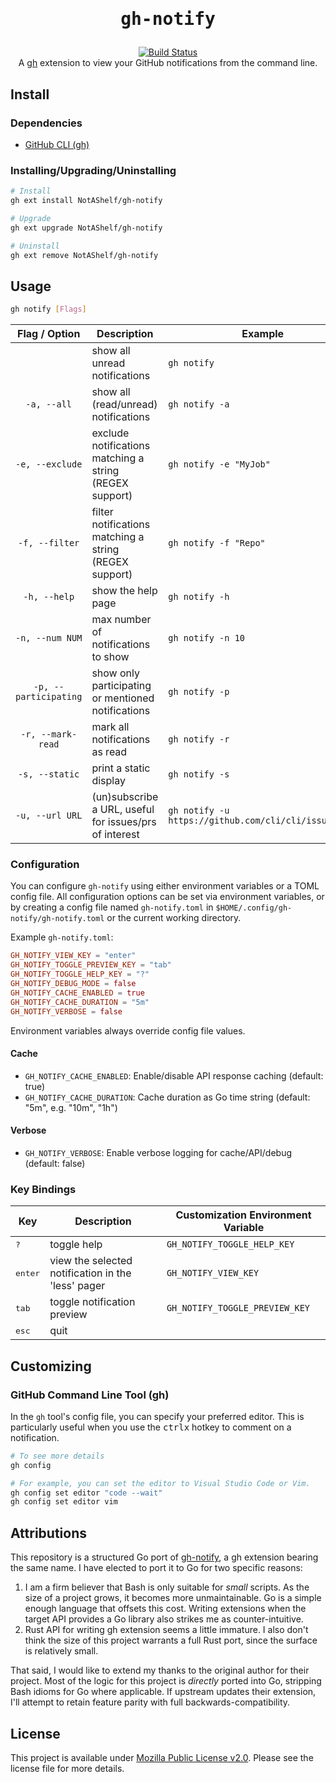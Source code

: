 <!-- markdownlint-disable MD013 MD033-->
<h1 id="header" align="center">
    <pre>gh-notify</pre>
</h1>

<div align="center">
    <a alt="CI" href="https://github.com/NotAShelf/gh-notify/actions">
        <img
          src="https://github.com/NotAShelf/gh-notify/actions/workflows/build.yml/badge.svg"
          alt="Build Status"
        />
    </a>
</div>

<div align="center">
  A <a alt="gh-url" href="https://github.com/cli/cli">gh</a>
  extension to view your GitHub notifications from the command line.
</div>

## Install

### Dependencies

[GitHub CLI (gh)]: https://github.com/cli/cli#installation

- [GitHub CLI (gh)]

### Installing/Upgrading/Uninstalling

```sh
# Install
gh ext install NotAShelf/gh-notify

# Upgrade
gh ext upgrade NotAShelf/gh-notify

# Uninstall
gh ext remove NotAShelf/gh-notify
```

## Usage

```sh
gh notify [Flags]
```

|     Flag / Option     | Description                                             | Example                                              |
| :-------------------: | ------------------------------------------------------- | ---------------------------------------------------- |
|        <none>         | show all unread notifications                           | `gh notify`                                          |
|      `-a, --all`      | show all (read/unread) notifications                    | `gh notify -a`                                       |
|    `-e, --exclude`    | exclude notifications matching a string (REGEX support) | `gh notify -e "MyJob"`                               |
|    `-f, --filter`     | filter notifications matching a string (REGEX support)  | `gh notify -f "Repo"`                                |
|     `-h, --help`      | show the help page                                      | `gh notify -h`                                       |
|    `-n, --num NUM`    | max number of notifications to show                     | `gh notify -n 10`                                    |
| `-p, --participating` | show only participating or mentioned notifications      | `gh notify -p`                                       |
|   `-r, --mark-read`   | mark all notifications as read                          | `gh notify -r`                                       |
|    `-s, --static`     | print a static display                                  | `gh notify -s`                                       |
|    `-u, --url URL`    | (un)subscribe a URL, useful for issues/prs of interest  | `gh notify -u https://github.com/cli/cli/issues/659` |

### Configuration

You can configure `gh-notify` using either environment variables or a TOML
config file. All configuration options can be set via environment variables, or
by creating a config file named `gh-notify.toml` in
`$HOME/.config/gh-notify/gh-notify.toml` or the current working directory.

Example `gh-notify.toml`:

```toml
GH_NOTIFY_VIEW_KEY = "enter"
GH_NOTIFY_TOGGLE_PREVIEW_KEY = "tab"
GH_NOTIFY_TOGGLE_HELP_KEY = "?"
GH_NOTIFY_DEBUG_MODE = false
GH_NOTIFY_CACHE_ENABLED = true
GH_NOTIFY_CACHE_DURATION = "5m"
GH_NOTIFY_VERBOSE = false
```

Environment variables always override config file values.

#### Cache

- `GH_NOTIFY_CACHE_ENABLED`: Enable/disable API response caching (default: true)
- `GH_NOTIFY_CACHE_DURATION`: Cache duration as Go time string (default: "5m",
  e.g. "10m", "1h")

#### Verbose

- `GH_NOTIFY_VERBOSE`: Enable verbose logging for cache/API/debug (default:
  false)

### Key Bindings

| Key              | Description                                        | Customization Environment Variable |
| ---------------- | -------------------------------------------------- | ---------------------------------- |
| <kbd>?</kbd>     | toggle help                                        | `GH_NOTIFY_TOGGLE_HELP_KEY`        |
| <kbd>enter</kbd> | view the selected notification in the 'less' pager | `GH_NOTIFY_VIEW_KEY`               |
| <kbd>tab</kbd>   | toggle notification preview                        | `GH_NOTIFY_TOGGLE_PREVIEW_KEY`     |
| <kbd>esc</kbd>   | quit                                               |                                    |

## Customizing

### GitHub Command Line Tool (gh)

In the `gh` tool's config file, you can specify your preferred editor. This is
particularly useful when you use the <kbd>ctrl</kbd><kbd>x</kbd> hotkey to
comment on a notification.

```sh
# To see more details
gh config

# For example, you can set the editor to Visual Studio Code or Vim.
gh config set editor "code --wait"
gh config set editor vim
```

## Attributions

[gh-notify]: https://github.com/meiji163/gh-notify

This repository is a structured Go port of [gh-notify], a gh extension bearing
the same name. I have elected to port it to Go for two specific reasons:

1. I am a firm believer that Bash is only suitable for _small_ scripts. As the
   size of a project grows, it becomes more unmaintainable. Go is a simple
   enough language that offsets this cost. Writing extensions when the target
   API provides a Go library also strikes me as counter-intuitive.
2. Rust API for writing gh extension seems a little immature. I also don't think
   the size of this project warrants a full Rust port, since the surface is
   relatively small.

That said, I would like to extend my thanks to the original author for their
project. Most of the logic for this project is _directly_ ported into Go,
stripping Bash idioms for Go where applicable. If upstream updates their
extension, I'll attempt to retain feature parity with full
backwards-compatibility.

## License

This project is available under [Mozilla Public License v2.0](LICENSE). Please
see the license file for more details.
